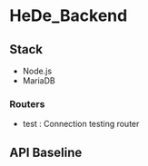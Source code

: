 # HeDe_Backend

## Stack
- Node.js
- MariaDB

### Routers
- test : Connection testing router

## API Baseline